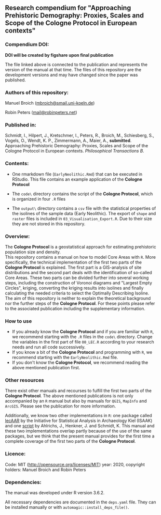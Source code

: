## Research compendium for "Approaching Prehistoric Demography: Proxies, Scales and Scope of the Cologne Protocol in European contexts"

### Compendium DOI:

**DOI will be created by figshare upon final publication**

The file linked above is connected to the publication and represents the version of the manual at that time. The files of this repository are the development versions and may have changed since the paper was published.

### Authors of this repository:

Manuel Broich (mbroich@smail.uni-koeln.de)

Robin Peters (mail@robinpeters.net)

### Published in:

Schmidt, I., Hilpert, J., Kretschmer, I., Peters, R., Broich, M., Schiesberg, S., Vogels, O., Wendt, K. P., Zimmermann, A., Maier, A., **submitted**. Approaching Prehistoric Demography: Proxies, Scales and Scope of the Cologne Protocol in European contexts. _Philosophical Transactions B_.

### Contents:

- One rmarkdown file (`EarlyNeolithic.Rmd`) that can be executed in RStudio. This file contains an example application of the **Cologne Protocol**

- The `code\` directory contains the script of the **Cologne Protocol**, which is organized in four `.R` files

- The `output\` directory contains a `csv` file with the statistical properties of the isolines of the sample data (Early Neolithic). The export of `shape` and `raster` files is included in `03_Visualisation_Export.R`. Due to their size they are not stored in this repository. 

### Overview:

The **Cologne Protocol** is a geostatistical approach for estimating prehistoric population size and density.  
This repository contains a manual on how to model Core Areas with `R`. More specifically, the technical implementation of the first two parts of the **Cologne Protocol** is explained. The first part is a GIS-analysis of site distributions and the second part deals with the identification of so-called Core Areas. These two parts can be divided further into several working steps, including the construction of Voronoi diagrams and "Largest Empty Circles", kriging, converting the kriging results into isolines and finally calculating the needed criteria to select the Optimally Describing Isoline.
The aim of this repository is neither to explain the theoretical background nor the further steps of the **Cologne Protocol**. For these points please refer to the associated publication including the supplementary information.

### How to use

- If you already know the **Cologne Protocol** and if you are familiar with `R`, we recommend starting with the `.R` files in the `code\` directory. Change the variables in the first part of file `00_LEC.R` according to your research needs and run all code successively.  
- If you know a bit of the **Cologne Protocol** and programming with `R`, we recommend starting with the `EarlyNeolithic.Rmd` file.  
- If you don't know the **Cologne Protocol**, we recommend reading the above mentioned publication first.

### Other resources

There exist other manuals and recourses to fulfill the first two parts of the **Cologne Protocol**. The above mentioned publications is not only accompanied by an `R` manual but also by manuals for `QGIS`, `MapInfo` and `ArcGIS`. Please see the publication for more information.  

Additionally, we know two other implementations in `R`: one package called [lecAAR](https://github.com/ISAAKiel/lecAAR) by the Initiative for Statistical Analysis in Archaeology Kiel (ISAAK) and one [script](https://uni-tuebingen.de/en/research/core-research/collaborative-research-centers/sfb-1070/organisation/service-project-s/technical-notes/technical-note-1.html) by Ahlrichs, J., Henkner, J. and Schmidt, K.
This manual and these two implementations overlap partly because of the use of the same packages, but we think that the present manual provides for the first time a complete coverage of the first two parts of the **Cologne Protocol**.

### Licence:

Code: MIT (http://opensource.org/licenses/MIT) year: 2020, copyright holders: Manuel Broich and Robin Peters

### Dependencies:

The manual was developed under R version 3.6.2.

All necessary dependencies are documented in the `deps.yaml` file. They can be installed manually or with `automagic::install_deps_file()`. 
